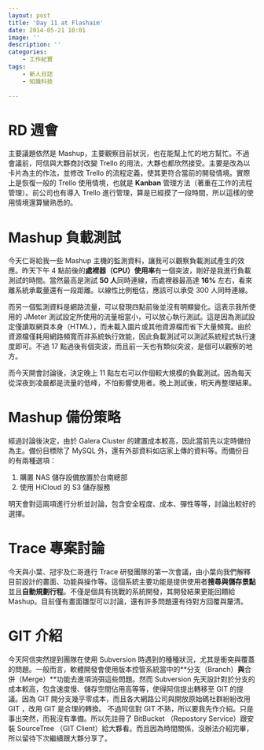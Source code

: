 ```yaml
---
layout: post
title: 'Day 11 at Flashaim'
date: 2014-05-21 10:01
image: ''
description: ''
categories:
    - 工作紀實
tags:
    - 新人日誌
    - 知識科技
 
---
```

# RD 週會
主要議題依然是 Mashup，主要觀察目前狀況，也在能幫上忙的地方幫忙。不過會議前，阿信與大夥商討改變 Trello 的用法，大夥也都欣然接受。主要是改為以卡片為主的作法，並修改 Trello 的流程定義，使其更符合當前的開發情境。實際上是恢復一般的 Trello 使用情境，也就是 **Kanban** 管理方法（著重在工作的流程管理）。前公司也有導入 Trello 進行管理，算是已經摸了一段時間，所以這樣的使用情境還算蠻熟悉的。

# Mashup 負載測試
今天仁哥給我一些 Mashup 主機的監測資料，讓我可以觀察負載測試產生的效應。昨天下午 4 點前後的**處裡器（CPU）使用率**有一個突波，剛好是我進行負載測試的時間。當然最高是測試 **50 人**同時連線，而處裡器最高達 **16%** 左右，看來離系統承載量還有一段距離。以線性比例粗估，應該可以承受 300 人同時連線。

而另一個監測資料是網路流量，可以發現四點前後並沒有明顯變化。這表示我所使用的 JMeter 測試設定所使用的流量相當小，可以放心執行測試。這是因為測試設定僅讀取網頁本身（HTML），而未載入圖片或其他資源檔而省下大量頻寬。由於資源檔僅耗用網路頻寬而非系統執行效能，因此負載測試可以測試系統程式執行速度即可。不過 17 點過後有個突波，而且前一天也有類似突波，是個可以觀察的地方。

而今天開會討論後，決定晚上 11 點左右可以作個較大規模的負載測試。因為每天從深夜到凌晨都是流量的低峰，不怕影響使用者。晚上測試後，明天再整理結果。

# Mashup 備份策略
經過討論後決定，由於 Galera Cluster 的建置成本較高，因此當前先以定時備份為主。備份目標除了 MySQL 外，還有外部資料如店家上傳的資料等。而備份目的有兩種選項：
1. 購置 NAS 儲存設備放置於台南總部
1. 使用 HiCloud 的 S3 儲存服務

明天會對這兩項進行分析並討論，包含安全程度、成本、彈性等等，討論出較好的選擇。

# Trace 專案討論
今天與小葉、冠宇及仁哥進行 Trace 研發團隊的第一次會議，由小葉向我們解釋目前設計的畫面、功能與操作等。這個系統主要功能是提供使用者**搜尋與儲存景點**並且**自動規劃行程**。不僅是個具有挑戰的系統開發，其開發結果更能回饋給 Mashup。目前僅有畫面雛型可以討論，還有許多問題還有待對方回覆與釐清。

# GIT 介紹
今天阿信突然提到團隊在使用 Subversion 時遇到的種種狀況，尤其是衝突與覆蓋的問題。一般而言，軟體開發會使用版本控管系統當中的**分支（Branch）**與**合併（Merge）**功能去進項消弭這些問題。然而 Subversion 先天設計對於分支的成本較高，包含速度慢、儲存空間佔用高等等，使得阿信提出轉移至 GIT 的提議。因為 GIT 開分支幾乎零成本，而且各大網路公司與開放原始碼社群紛紛改用 GIT ，改用 GIT 是合理的轉換。
不過阿信對 GIT 不熟，所以要我先作介紹。只是事出突然，而我沒有準備。所以先註冊了 BitBucket （Repostory Service）跟安裝 SourceTree （GIT Client）給大夥看。而且因為時間關係，沒辦法介紹完畢，所以留待下次繼續跟大夥分享了。